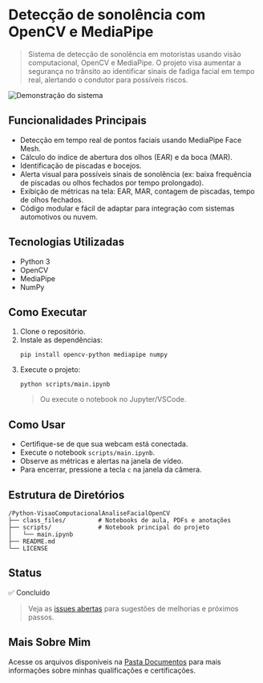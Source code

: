 # Detecção de sonolência com OpenCV e MediaPipe

> Sistema de detecção de sonolência em motoristas usando visão computacional, OpenCV e MediaPipe. O projeto visa aumentar a segurança no trânsito ao identificar sinais de fadiga facial em tempo real, alertando o condutor para possíveis riscos.

![Demonstração do sistema](link-para-gif-ou-imagem)

## Funcionalidades Principais

- Detecção em tempo real de pontos faciais usando MediaPipe Face Mesh.
- Cálculo do índice de abertura dos olhos (EAR) e da boca (MAR).
- Identificação de piscadas e bocejos.
- Alerta visual para possíveis sinais de sonolência (ex: baixa frequência de piscadas ou olhos fechados por tempo prolongado).
- Exibição de métricas na tela: EAR, MAR, contagem de piscadas, tempo de olhos fechados.
- Código modular e fácil de adaptar para integração com sistemas automotivos ou nuvem.

## Tecnologias Utilizadas

- Python 3
- OpenCV
- MediaPipe
- NumPy

## Como Executar

1. Clone o repositório.
2. Instale as dependências:
   ```
   pip install opencv-python mediapipe numpy
   ```
3. Execute o projeto:
   ```
   python scripts/main.ipynb
   ```
   > Ou execute o notebook no Jupyter/VSCode.

## Como Usar

- Certifique-se de que sua webcam está conectada.
- Execute o notebook `scripts/main.ipynb`.
- Observe as métricas e alertas na janela de vídeo.
- Para encerrar, pressione a tecla `c` na janela da câmera.

## Estrutura de Diretórios

```
/Python-VisaoComputacionalAnaliseFacialOpenCV
├── class_files/         # Notebooks de aula, PDFs e anotações
├── scripts/             # Notebook principal do projeto
│   └── main.ipynb
├── README.md
└── LICENSE
```

## Status

✅ Concluído

> Veja as [issues abertas](https://github.com/usuario/repositorio/issues) para sugestões de melhorias e próximos passos.

## Mais Sobre Mim

Acesse os arquivos disponíveis na [Pasta Documentos](https://github.com/vitoriapguimaraes/vitoriapguimaraes/tree/main/DOCUMENTOS) para mais informações sobre minhas qualificações e certificações.
